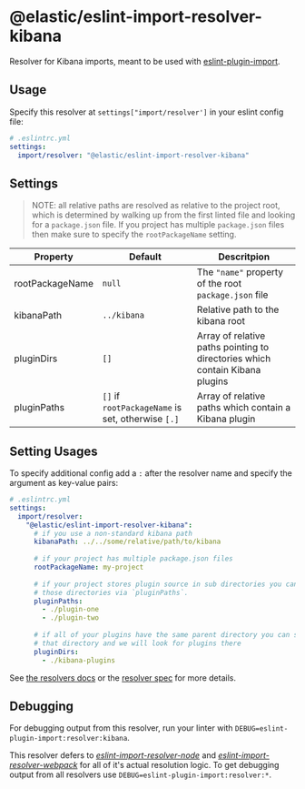 # @elastic/eslint-import-resolver-kibana

Resolver for Kibana imports, meant to be used with [eslint-plugin-import](https://github.com/benmosher/eslint-plugin-import).

## Usage

Specify this resolver at `settings["import/resolver']` in your eslint config file:

```yml
# .eslintrc.yml
settings:
  import/resolver: "@elastic/eslint-import-resolver-kibana"
```

## Settings

> NOTE: all relative paths are resolved as relative to the project root, which is determined by walking up from the first linted file and looking for a `package.json` file. If you project has multiple `package.json` files then make sure to specify the `rootPackageName` setting.

Property | Default | Descritpion
-------- | ------- | -----------
rootPackageName | `null` | The `"name"` property of the root `package.json` file
kibanaPath | `../kibana` | Relative path to the kibana root
pluginDirs | `[]` | Array of relative paths pointing to directories which contain Kibana plugins
pluginPaths | `[]` if `rootPackageName` is set, otherwise `[.]` | Array of relative paths which contain a Kibana plugin

## Setting Usages
To specify additional config add a `:` after the resolver name and specify the argument as key-value pairs:

```yml
# .eslintrc.yml
settings:
  import/resolver:
    "@elastic/eslint-import-resolver-kibana":
      # if you use a non-standard kibana path
      kibanaPath: ../../some/relative/path/to/kibana
      
      # if your project has multiple package.json files
      rootPackageName: my-project
      
      # if your project stores plugin source in sub directories you can specify
      # those directories via `pluginPaths`.
      pluginPaths:
        - ./plugin-one
        - ./plugin-two
        
      # if all of your plugins have the same parent directory you can specify
      # that directory and we will look for plugins there
      pluginDirs:
        - ./kibana-plugins
```

See [the resolvers docs](https://github.com/benmosher/eslint-plugin-import#resolvers) or the [resolver spec](https://github.com/benmosher/eslint-plugin-import/blob/master/resolvers/README.md#resolvesource-file-config---found-boolean-path-string-) for more details.

## Debugging

For debugging output from this resolver, run your linter with `DEBUG=eslint-plugin-import:resolver:kibana`.

This resolver defers to [*eslint-import-resolver-node*](https://www.npmjs.com/package/eslint-import-resolver-node) and [*eslint-import-resolver-webpack*](https://www.npmjs.com/package/eslint-import-resolver-webpack) for all of it's actual resolution logic. To get debugging output from all resolvers use `DEBUG=eslint-plugin-import:resolver:*`.
